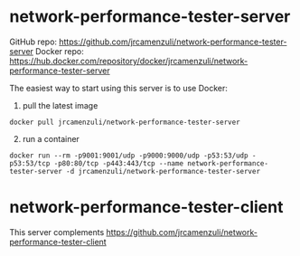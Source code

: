 # network-performance-tester-server


GitHub repo: https://github.com/jrcamenzuli/network-performance-tester-server
Docker repo: https://hub.docker.com/repository/docker/jrcamenzuli/network-performance-tester-server

The easiest way to start using this server is to use Docker:
1.  pull the latest image
```
docker pull jrcamenzuli/network-performance-tester-server
```
2. run a container
```
docker run --rm -p9001:9001/udp -p9000:9000/udp -p53:53/udp -p53:53/tcp -p80:80/tcp -p443:443/tcp --name network-performance-tester-server -d jrcamenzuli/network-performance-tester-server
```

# network-performance-tester-client

This server complements https://github.com/jrcamenzuli/network-performance-tester-client

